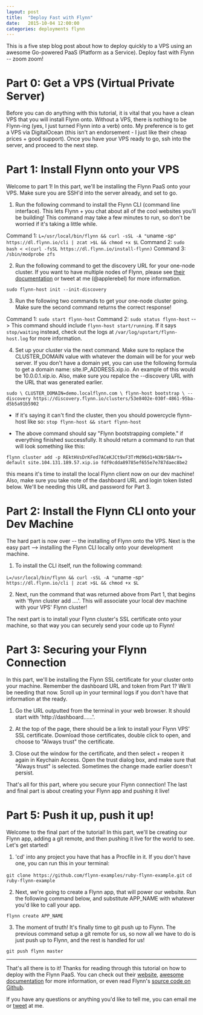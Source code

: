 ```yaml
---
layout: post
title:  "Deploy Fast with Flynn"
date:   2015-10-04 12:00:00
categories: deployments flynn
---
```


This is a five step blog post about how to deploy quickly to a VPS using
an awesome Go-powered PaaS (Platform as a Service). Deploy fast with Flynn -- zoom zoom!

# Part 0: Get a VPS (Virtual Private Server)

Before you can do anything with this tutorial, it is vital that you have
a clean VPS that you will install Flynn onto. Without a VPS, there is
nothing to be Flynn-ing (yes, I just turned Flynn into a verb) onto. My
preference is to get a VPS via DigitalOcean (this isn't an endorsement -
I just like their cheap prices + good support). Once you have your VPS
ready to go, ssh into the server, and proceed to the next step.

# Part 1: Install Flynn onto your VPS

Welcome to part 1! In this part, we'll be installing the Flynn PaaS onto
your VPS. Make sure you are SSH'd into the server already, and set to
go.

1. Run the following command to install the Flynn CLI (command line
   interface). This lets Flynn + you chat about all of the cool websites
you'll be building! This command may take a few minutes to run, so don't
be worried if it's taking a little while.

Command 1: `L=/usr/local/bin/flynn && curl -sSL -A "`uname -sp`" https://dl.flynn.io/cli | zcat >$L && chmod +x $L`
Command 2: `sudo bash < <(curl -fsSL https://dl.flynn.io/install-flynn)`
Command 3: `/sbin/modprobe zfs`

2. Run the following command to get the discovery URL for your one-node
   cluster. If you want to have multiple nodes of Flynn, please see
[their documentation](https://flynn.io/docs/installation#ubuntu-14.04-amd64) or tweet at me (@applerebel) for more information.

`sudo flynn-host init --init-discovery`

3. Run the following two commands to get your one-node cluster going.
   Make sure the second command returns the correct response!

Command 1: `sudo start flynn-host`
Command 2: `sudo status flynn-host` --> This command should include `flynn-host start/running`. If it says `stop/waiting` instead, check out the logs at `/var/log/upstart/flynn-host.log` for more information.

4. Set up your cluster via the next command. Make sure to replace the
   CLUSTER_DOMAIN value with whatever the domain will be for your web
server. If you don't have a domain yet, you can use the following
formula to get a domain name: site.IP_ADDRESS.xip.io. An example of this
would be 10.0.0.1.xip.io. Also, make sure you repalce the --discovery
URL with the URL that was generated earlier.

`sudo \
    CLUSTER_DOMAIN=demo.localflynn.com \
    flynn-host bootstrap \
    --discovery https://discovery.flynn.io/clusters/53e8402e-030f-4861-95ba-d5b5a91b5902
`

* If it's saying it can't find the cluster, then you should powercycle
flynn-host like so: `stop flynn-host && start flynn-host`

* The above command should say "Flynn bootstrapping complete." if
  everything finished successfully. It should return a command to run
that will look something like this:

`flynn cluster add -p REktHVsDrKFed7ACeKJCt9xF3TrMd96d1+N3Nr5BArY= default site.104.131.189.57.xip.io fdf9cdda89785ef655e7e787daec8be2`

this means it's time to install the local Flynn client now on our dev
machine! Also, make sure you take note of the dashboard URL and login
token listed below. We'll be needing this URL and password for Part 3.

# Part 2: Install the Flynn CLI onto your Dev Machine

The hard part is now over -- the installing of Flynn onto the VPS. Next
is the easy part --> installing the Flynn CLI locally onto your
development machine.

1. To install the CLI itself, run the following command:

`L=/usr/local/bin/flynn && curl -sSL -A "`uname -sp`" https://dl.flynn.io/cli | zcat >$L && chmod +x $L`

2. Next, run the command that was returned above from Part 1, that
   begins with 'flynn cluster add ....'. This will associate your local
dev machine with your VPS' Flynn cluster!

The next part is to install your Flynn cluster's SSL certificate onto
your machine, so that way you can securely send your code up to Flynn!

# Part 3: Securing your Flynn Connection

In this part, we'll be installing the Flynn SSL certificate for your
cluster onto your machine. Remember the dashboard URL and token from
Part 1? We'll be needing that now. Scroll up in your terminal logs if
you don't have that information at the ready.

1. Go the URL outputted from the terminal in your web browser. It should start with
   'http://dashboard......'.

2. At the top of the page, there should be a link to install your Flynn VPS' SSL certificate. Download those certificates, double click to open, and choose to "Always trust" the certificate.

3. Close out the window for the certificate, and then select + reopen it
   again in Keychain Access. Open the trust dialog box, and make sure
that "Always trust" is selected. Sometimes the change made earlier
doesn't persist.

That's all for this part, where you secure your Flynn connection! The
last and final part is about creating your Flynn app and pushing it
live!

# Part 5: Push it up, push it up!

Welcome to the final part of the tutorial! In this part, we'll be
creating our Flynn app, adding a git remote, and then pushing it live
for the world to see. Let's get started!

1. 'cd' into any project you have that has a Procfile in it. If you
   don't have one, you can run this in your terminal:

`git clone https://github.com/flynn-examples/ruby-flynn-example.git`
`cd ruby-flynn-example`

2. Next, we're going to create a Flynn app, that will power our website.
   Run the following command below, and substitute APP_NAME with
whatever you'd like to call your app.

`flynn create APP_NAME`

3. The moment of truth! It's finally time to git push up to Flynn. The previous command setup a git remote for us, so now all we have to do is just push up to Flynn, and the rest is handled for us!

`git push flynn master`

---

That's all there is to it! Thanks for reading through this tutorial on
how to deploy with the Flynn PaaS. You can check out their [website](flynn.io),
[awesome documentation](flynn.io/docs) for more information, or even read Flynn's
[source code on Github](github.com/flynn/flynn).

If you have any questions or anything you'd like to tell me, you can
email me or [tweet](https://twitter.com/applerebel) at me.
